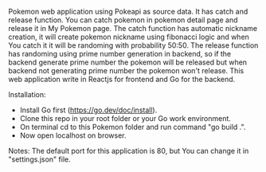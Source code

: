 Pokemon web application using Pokeapi as source data. It has catch and release function. You can catch pokemon in pokemon detail page and release it in My Pokemon page.
The catch function has automatic nickname creation, it will create pokemon nickname using fibonacci logic and when You catch it it will be randoming with probability 50:50.
The release function has randoming using prime number generation in backend, so if the backend generate prime number the pokemon will be released but when backend not generating prime number the pokemon won't release.
This web application write in Reactjs for frontend and Go for the backend.

Installation:
- Install Go first (https://go.dev/doc/install).
- Clone this repo in your root folder or your Go work environment.
- On terminal cd to this Pokemon folder and run command "go build .".
- Now open localhost on browser.

Notes:
The default port for this application is 80, but You can change it in "settings.json" file.

